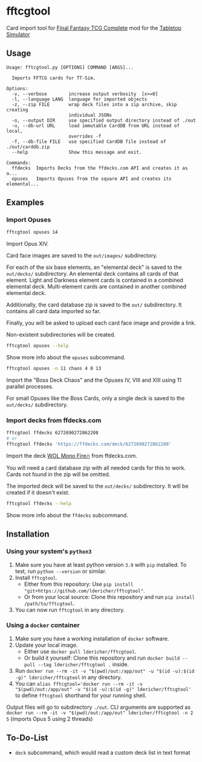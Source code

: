 # fftcgtool

Card import tool for [Final Fantasy TCG Complete](https://steamcommunity.com/sharedfiles/filedetails/?id=889160751) mod
for the [Tabletop Simulator](http://berserk-games.com/tabletop-simulator/)

## Usage

```
Usage: fftcgtool.py [OPTIONS] COMMAND [ARGS]...

  Imports FFTCG cards for TT-Sim.

Options:
  -v, --verbose        increase output verbosity  [x>=0]
  -l, --language LANG  language for imported objects
  -z, --zip FILE       wrap deck files into a zip archive, skip creating
                       individual JSONs
  -o, --output DIR     use specified output directory instead of ./out
  -u, --db-url URL     load immutable CardDB from URL instead of local,
                       overrides -f
  -f, --db-file FILE   use specified CardDB file instead of ./out/carddb.zip
  --help               Show this message and exit.

Commands:
  ffdecks  Imports Decks from the ffdecks.com API and creates it as a...
  opuses   Imports Opuses from the square API and creates its elemental...
```

## Examples

### Import Opuses

```sh
fftcgtool opuses 14
```

Import Opus XIV.

Card face images are saved to the `out/images/` subdirectory.

For each of the six base elements, an "elemental deck" is saved to the `out/decks/` subdirectory. An elemental deck
contains all cards of that element. Light and Darkness element cards is contained in a combined elemental deck.
Multi-element cards are contained in another combined elemental deck.

Additionally, the card database zip is saved to the `out/` subdirectory. It contains all card data imported so far.

Finally, you will be asked to upload each card face image and provide a link.

Non-existent subdirectories will be created.

```sh
fftcgtool opuses --help
```

Show more info about the `opuses` subcommand.

```sh
fftcgtool opuses -n 11 chaos 4 8 13
```

Import the "Boss Deck Chaos" and the Opuses IV, VIII and XIII using 11 parallel processes.

For small Opuses like the Boss Cards, only a single deck is saved to the `out/decks/` subdirectory.

### Import decks from ffdecks.com

```sh
fftcgtool ffdecks 6272690272862208
# or
fftcgtool ffdecks 'https://ffdecks.com/deck/6272690272862208'
```

Import the deck [WOL Mono Fire🔥](https://ffdecks.com/deck/6272690272862208) from ffdecks.com.

You will need a card database zip with all needed cards for this to work. Cards not found in the zip will be omitted.

The imported deck will be saved to the `out/decks/` subdirectory. It will be created if it doesn't exist.

```sh
fftcgtool ffdecks --help
```

Show more info about the `ffdecks` subcommand.

## Installation

### Using your system's `python3`

1. Make sure you have at least python version `3.9` with `pip` installed. To test, run `python --version` or similar.
2. Install `fftcgtool`.
    - Either from this repository: Use `pip install "git+https://github.com/ldericher/fftcgtool"`.
    - Or from your local source: Clone this repository and run `pip install /path/to/fftcgtool`.
3. You can now run `fftcgtool` in any directory.

### Using a `docker` container

1. Make sure you have a working installation of `docker` software.
2. Update your local image.
    - Either use `docker pull ldericher/fftcgtool`.
    - Or build it yourself: Clone this repository and run `docker build --pull --tag ldericher/fftcgtool .` inside.
3. Run `docker run --rm -it -v "$(pwd)/out:/app/out" -u "$(id -u):$(id -g)" ldericher/fftcgtool` in any directory.
4. You can `alias fftcgtool='docker run --rm -it -v "$(pwd)/out:/app/out" -u "$(id -u):$(id -g)" ldericher/fftcgtool'`
   to define `fftcgtool` shorthand for your running shell.

Output files will go to subdirectory `./out`. CLI arguments are supported
as `docker run --rm -it -v "$(pwd)/out:/app/out" ldericher/fftcgtool -n 2 5` (imports Opus 5 using 2 threads)

## To-Do-List

- `deck` subcommand, which would read a custom deck list in text format

